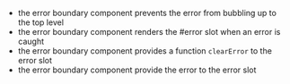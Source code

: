 -   the error boundary component prevents the error from bubbling up to the top level
-   the error boundary component renders the #error slot when an error is caught
-   the error boundary component provides a function `clearError` to the error slot
-   the error boundary component provide the error to the error slot
